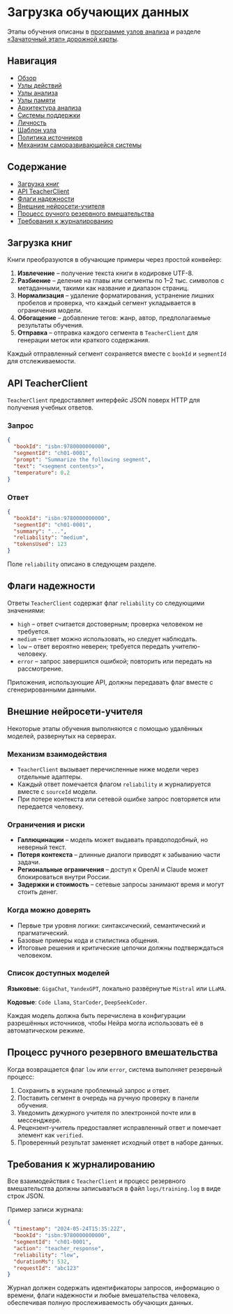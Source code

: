 # Загрузка обучающих данных

Этапы обучения описаны в [программе узлов анализа](analysis-nodes.md#программа-обучения-узлов-анализа) и разделе [«Зачаточный этап» дорожной карты](roadmap.md#зачаточный-этап).

## Навигация
- [Обзор](README.md)
- [Узлы действий](action-nodes.md)
- [Узлы анализа](analysis-nodes.md)
- [Узлы памяти](memory-nodes.md)
- [Архитектура анализа](analysis-architecture.md)
- [Системы поддержки](support-systems.md)
- [Личность](personality.md)
- [Шаблон узла](node-template.md)
- [Политика источников](source-policy.md)
- [Механизм саморазвивающейся системы](self-updating-system.md)

## Содержание
- [Загрузка книг](#загрузка-книг)
- [API TeacherClient](#api-teacherclient)
- [Флаги надежности](#флаги-надежности)
- [Внешние нейросети-учителя](#внешние-нейросети-учителя)
- [Процесс ручного резервного вмешательства](#процесс-ручного-резервного-вмешательства)
- [Требования к журналированию](#требования-к-журналированию)

## Загрузка книг
Книги преобразуются в обучающие примеры через простой конвейер:

1. **Извлечение** – получение текста книги в кодировке UTF-8.
2. **Разбиение** – деление на главы или сегменты по 1–2 тыс. символов с метаданными, такими как название и диапазон страниц.
3. **Нормализация** – удаление форматирования, устранение лишних пробелов и проверка, что каждый сегмент укладывается в ограничения модели.
4. **Обогащение** – добавление тегов: жанр, автор, предполагаемые результаты обучения.
5. **Отправка** – отправка каждого сегмента в `TeacherClient` для генерации меток или краткого содержания.

Каждый отправленный сегмент сохраняется вместе с `bookId` и `segmentId` для отслеживаемости.

## API TeacherClient
`TeacherClient` предоставляет интерфейс JSON поверх HTTP для получения учебных ответов.

### Запрос
```json
{
  "bookId": "isbn:9780000000000",
  "segmentId": "ch01-0001",
  "prompt": "Summarize the following segment",
  "text": "<segment contents>",
  "temperature": 0.2
}
```

### Ответ
```json
{
  "bookId": "isbn:9780000000000",
  "segmentId": "ch01-0001",
  "summary": "...",
  "reliability": "medium",
  "tokensUsed": 123
}
```

Поле `reliability` описано в следующем разделе.

## Флаги надежности
Ответы `TeacherClient` содержат флаг `reliability` со следующими значениями:

- `high` – ответ считается достоверным; проверка человеком не требуется.
- `medium` – ответ можно использовать, но следует наблюдать.
- `low` – ответ вероятно неверен; требуется передать учителю-человеку.
- `error` – запрос завершился ошибкой; повторить или передать на рассмотрение.

Приложения, использующие API, должны передавать флаг вместе с сгенерированными данными.

## Внешние нейросети-учителя
Некоторые этапы обучения выполняются с помощью удалённых моделей, развернутых на серверах.

### Механизм взаимодействия
- `TeacherClient` вызывает перечисленные ниже модели через отдельные адаптеры.
- Каждый ответ помечается флагом `reliability` и журналируется вместе с `sourceId` модели.
- При потере контекста или сетевой ошибке запрос повторяется или передается человеку.

### Ограничения и риски
- **Галлюцинации** – модель может выдавать правдоподобный, но неверный текст.
- **Потеря контекста** – длинные диалоги приводят к забыванию части задачи.
- **Региональные ограничения** – доступ к OpenAI и Claude может блокироваться внутри России.
- **Задержки и стоимость** – сетевые запросы занимают время и могут стоить денег.

### Когда можно доверять
- Первые три уровня логики: синтаксический, семантический и прагматический.
- Базовые примеры кода и стилистика общения.
- Итоговые решения и критические цепочки должны подтверждаться человеком.

### Список доступных моделей
**Языковые**: `GigaChat`, `YandexGPT`, локально развёрнутые `Mistral` или `LLaMA`.

**Кодовые**: `Code Llama`, `StarCoder`, `DeepSeekCoder`.

Каждая модель должна быть перечислена в конфигурации разрешённых источников, чтобы Нейра могла использовать её в автоматическом режиме.

## Процесс ручного резервного вмешательства
Когда возвращается флаг `low` или `error`, система выполняет резервный процесс:

1. Сохранить в журнале проблемный запрос и ответ.
2. Поставить сегмент в очередь на ручную проверку в панели обучения.
3. Уведомить дежурного учителя по электронной почте или в мессенджере.
4. Рецензент-учитель предоставляет исправленный ответ и помечает элемент как `verified`.
5. Проверенный результат заменяет исходный ответ в наборе данных.

## Требования к журналированию
Все взаимодействия с `TeacherClient` и процесс резервного вмешательства должны записываться в файл `logs/training.log` в виде строк JSON.

Пример записи журнала:
```json
{
  "timestamp": "2024-05-24T15:35:22Z",
  "bookId": "isbn:9780000000000",
  "segmentId": "ch01-0001",
  "action": "teacher_response",
  "reliability": "low",
  "durationMs": 532,
  "requestId": "abc123"
}
```

Журнал должен содержать идентификаторы запросов, информацию о времени, флаги надежности и любые вмешательства человека, обеспечивая полную прослеживаемость обучающих данных.

